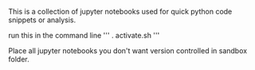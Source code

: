 This is a collection of jupyter notebooks used for quick python code snippets or analysis.

run this in the command line
'''
. activate.sh
'''

Place all jupyter notebooks you don't want version controlled in sandbox folder.
